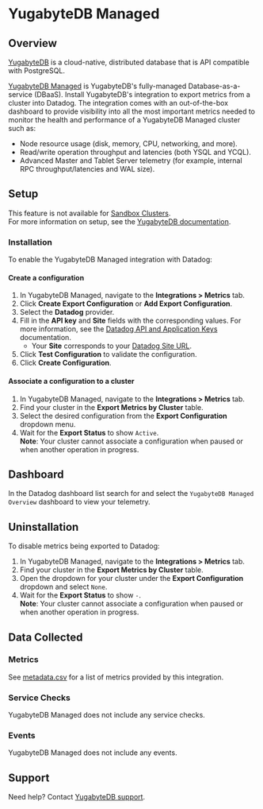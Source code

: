 # YugabyteDB Managed

## Overview

[YugabyteDB][1] is a cloud-native, distributed database that is API compatible with PostgreSQL.

[YugabyteDB Managed][2] is YugabyteDB's fully-managed Database-as-a-service (DBaaS). Install YugabyteDB's integration to export metrics from a cluster into Datadog. The integration comes with an out-of-the-box dashboard to provide visibility into all the most important metrics needed to monitor the health and performance of a YugabyteDB Managed cluster such as:
- Node resource usage (disk, memory, CPU, networking, and more).
- Read/write operation throughput and latencies (both YSQL and YCQL).
- Advanced Master and Tablet Server telemetry (for example, internal RPC throughput/latencies and WAL size).

## Setup
<div class="alert alert-warning">This feature is not available for <a href="https://docs.yugabyte.com/preview/yugabyte-cloud/cloud-basics/create-clusters/create-clusters-free/">Sandbox Clusters</a>.</div>
<div class="alert alert-warning">For more information on setup, see the <a href="https://docs.yugabyte.com/preview/yugabyte-cloud/cloud-monitor/metrics-export/#datadog">YugabyteDB documentation</a>.</div>

### Installation

To enable the YugabyteDB Managed integration with Datadog:

#### Create a configuration
1. In YugabyteDB Managed, navigate to the **Integrations > Metrics** tab.
2. Click **Create Export Configuration** or **Add Export Configuration**.
3. Select the **Datadog** provider.
4. Fill in the **API key** and **Site** fields with the corresponding values.
For more information, see the [Datadog API and Application Keys][3] documentation.
   - Your **Site** corresponds to your [Datadog Site URL][4].
5. Click **Test Configuration** to validate the configuration.
6. Click **Create Configuration**.

#### Associate a configuration to a cluster
1. In YugabyteDB Managed, navigate to the **Integrations > Metrics** tab.
2. Find your cluster in the **Export Metrics by Cluster** table.
3. Select the desired configuration from the **Export Configuration** dropdown menu.
4. Wait for the **Export Status** to show `Active`. <br> **Note**: Your cluster cannot associate a configuration when paused or when another operation in progress.

## Dashboard

In the Datadog dashboard list search for and select the `YugabyteDB Managed Overview` dashboard to view your telemetry.

## Uninstallation

To disable metrics being exported to Datadog:
1. In YugabyteDB Managed, navigate to the **Integrations > Metrics** tab.
2. Find your cluster in the **Export Metrics by Cluster** table.
3. Open the dropdown for your cluster under the **Export Configuration** dropdown and select `None`.
4. Wait for the **Export Status** to show `-`. <br> **Note**: Your cluster cannot associate a configuration when paused or when another operation in progress.

## Data Collected

### Metrics

See [metadata.csv][5] for a list of metrics provided by this integration.

### Service Checks

YugabyteDB Managed does not include any service checks.

### Events

YugabyteDB Managed does not include any events.

## Support

Need help? Contact [YugabyteDB support][6].

[1]: https://yugabyte.com/
[2]: https://www.yugabyte.com/managed/
[3]: https://docs.datadoghq.com/account_management/api-app-keys/#add-an-api-key-or-client-token
[4]: https://docs.datadoghq.com/getting_started/site/
[5]: https://github.com/DataDog/integrations-extras/blob/master/yugabytedb_managed/metadata.csv
[6]: https://support.yugabyte.com/

